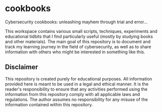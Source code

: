 # cookbooks
Cybersecurity cookbooks: unleashing mayhem through trial and error...

This workspace contains various small scripts, techniques, experiments and educational tidbits that I find particularly useful (mostly by studying books and other materials). The main goal of this repository is to document and track my learning journey in the field of cybersecurity, as well as to share information with others who might be interested in something like this.

## Disclaimer

This repository is created purely for educational purposes. All information provided here is meant to be used in a legal and ethical manner. It is the reader's responsibility to ensure that any activities performed using the information from this repository comply with all applicable laws and regulations. The author assumes no responsibility for any misuse of the information contained within this repository.
